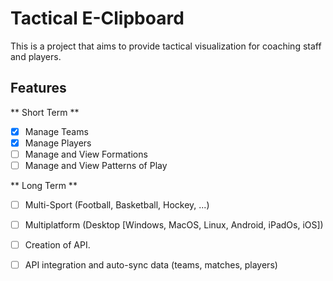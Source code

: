 # Tactical E-Clipboard

This is a project that aims to provide tactical visualization for coaching staff and players.

## Features

** Short Term **

- [X] Manage Teams
- [X] Manage Players
- [ ] Manage and View Formations
- [ ] Manage and View Patterns of Play

** Long Term **

- [ ] Multi-Sport (Football, Basketball, Hockey, ...)
- [ ] Multiplatform (Desktop [Windows, MacOS, Linux, Android, iPadOs, iOS])
- [ ] Creation of API.
- [ ] API integration and auto-sync data (teams, matches, players)


